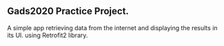 ## Gads2020 Practice Project. 

A simple app retrieving data from the internet and displaying the results in its UI.
using Retrofit2 library. 
